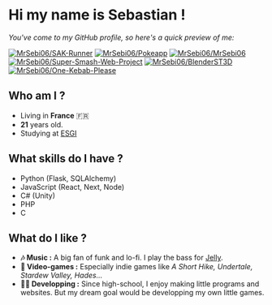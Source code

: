 <h1>Hi my name is Sebastian !</h1>
<p><em>You've come to my GitHub profile, so here's a quick preview of me:</em></p>

<!-- start: readme-repos-list -->
<!-- This list is auto-generated using koj-co/readme-repos-list -->
<!-- Do not edit this list manually, your changes will be overwritten -->
[![MrSebi06/SAK-Runner](https://images.weserv.nl/?url=avatars.githubusercontent.com%2Fu%2F49305133%3Fv%3D4&h=50&w=50&fit=cover&mask=circle&maxage=7d)](https://github.com/MrSebi06/SAK-Runner)
[![MrSebi06/Pokeapp](https://images.weserv.nl/?url=avatars.githubusercontent.com%2Fu%2F49305133%3Fv%3D4&h=50&w=50&fit=cover&mask=circle&maxage=7d)](https://github.com/MrSebi06/Pokeapp)
[![MrSebi06/MrSebi06](https://images.weserv.nl/?url=avatars.githubusercontent.com%2Fu%2F49305133%3Fv%3D4&h=50&w=50&fit=cover&mask=circle&maxage=7d)](https://github.com/MrSebi06)
[![MrSebi06/Super-Smash-Web-Project](https://images.weserv.nl/?url=avatars.githubusercontent.com%2Fu%2F49305133%3Fv%3D4&h=50&w=50&fit=cover&mask=circle&maxage=7d)](https://github.com/MrSebi06/Super-Smash-Web-Project)
[![MrSebi06/BlenderST3D](https://images.weserv.nl/?url=avatars.githubusercontent.com%2Fu%2F49305133%3Fv%3D4&h=50&w=50&fit=cover&mask=circle&maxage=7d)](https://github.com/MrSebi06/BlenderST3D)
[![MrSebi06/One-Kebab-Please](https://images.weserv.nl/?url=avatars.githubusercontent.com%2Fu%2F49305133%3Fv%3D4&h=50&w=50&fit=cover&mask=circle&maxage=7d)](https://github.com/MrSebi06/One-Kebab-Please)
<!-- end: readme-repos-list -->


<h2>Who am I ?</h2>
<ul>
  <li>Living in <strong>France</strong> 🇫🇷</li>
  <li><strong>21</strong> years old.</li>
  <li>Studying at <a href="https://www.esgi.fr/" target="_blank">ESGI</a></li>
</ul>


<h2>What skills do I have ?</h2>
<ul>
  <li>Python (Flask, SQLAlchemy)</li>
  <li>JavaScript (React, Next, Node)</li>  
  <li>C# (Unity)</li>
  <li>PHP</li>
  <li>C</li>
</ul>
  

<h2>What do I like ?</h2>
<ul>
  <li><strong>🎶 Music :</strong> A big fan of funk and lo-fi. I play the bass for <a href="https://www.instagram.com/jelly.musique/" target="_blank">Jelly</a>.</li>
  <li><strong>👾 Video-games :</strong> Especially indie games like <em>A Short Hike, Undertale, Stardew Valley, Hades...</em></li>
  <li><strong>👨‍💻 Developping :</strong> Since high-school, I enjoy making little programs and websites. But my dream goal would be developping my own little games.</li>
</ul>
